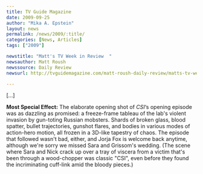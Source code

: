 ```yaml
---
title: TV Guide Magazine
date: 2009-09-25
author: "Mika A. Epstein"
layout: news
permalink: /news/2009/:title/
categories: [News, Articles]
tags: ["2009"]

newstitle: "Matt's TV Week in Review  "
newsauthor: Matt Roush  
newssource: Daily Review
newsurl: http://tvguidemagazine.com/matt-roush-daily-review/matts-tv-week-in-review-2557.html  

---
```


[...]

**Most Special Effect:** The elaborate opening shot of *CSI*&#8216;s opening episode was as dazzling as promised: a freeze-frame tableau of the lab's violent invasion by gun-toting Russian mobsters. Shards of broken glass, blood spatter, bullet trajectories, gunshot flares, and bodies in various modes of action-hero motion, all frozen in a 3D-like tapestry of chaos. The episode that followed wasn't bad, either, and Jorja Fox is welcome back anytime, although we're sorry we missed Sara and Grissom's wedding. (The scene where Sara and Nick crack up over a tray of viscera from a victim that's been through a wood-chopper was classic "CSI", even before they found the incriminating cuff-link amid the bloody pieces.)  
